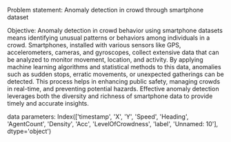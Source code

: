 Problem statement: Anomaly detection in crowd through smartphone dataset

Objective: Anomaly detection in crowd behavior using smartphone datasets means identifying unusual patterns or behaviors among individuals in a crowd. Smartphones, installed with various sensors like GPS, accelerometers, cameras, and gyroscopes, collect extensive data that can be analyzed to monitor movement, location, and activity. By applying machine learning algorithms and statistical methods to this data, anomalies such as sudden stops, erratic movements, or unexpected gatherings can be detected. This process helps in enhancing public safety, managing crowds in real-time, and preventing potential hazards. Effective anomaly detection leverages both the diversity and richness of smartphone data to provide timely and accurate insights.

data parameters: Index(['timestamp', 'X', 'Y', 'Speed', 'Heading', 'AgentCount', 'Density', 'Acc', 'LevelOfCrowdness', 'label', 'Unnamed: 10'], dtype='object')
